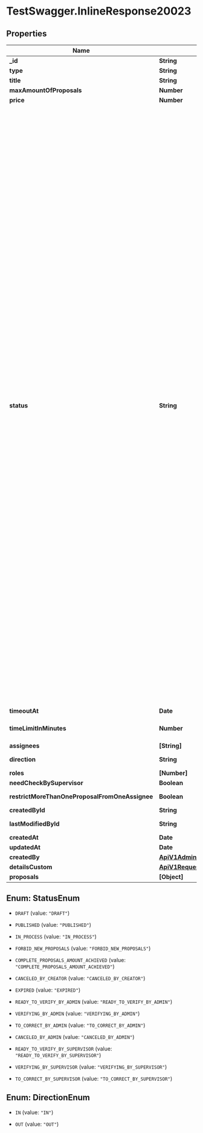 # TestSwagger.InlineResponse20023

## Properties

Name | Type | Description | Notes
------------ | ------------- | ------------- | -------------
**_id** | **String** | GUID заявки в базе данных. | 
**type** | **String** | Тип заявки. | 
**title** | **String** | Title заявки. | [optional] 
**maxAmountOfProposals** | **Number** | Количество предложений. | 
**price** | **Number** | Цена за каждое предложение. | 
**status** | **String** |  DRAFT - черновик, заявка создана, но не опубликована  PUBLISHED - заявка опубликована, изменять такую заявку можно! Для того чтобы не произошло неожиданных изменений при  установке этого статуса рассчитываем чек сумму на основе данных самой заявки и деталей при создании и каждом изменении. После этого при публикации предложения будем отправлять этот хеш. Если хеш был изменен то предложение не публикуется и  сервер отдает соответствующую ошибку. Так же из этого статуса можно перевести обратно в статус CREATED (черновик) IN_PROGRESS - по заявке уже есть хотябы одно предложение, изменять такую заявку нельзя, можно только закрыть или снять  с публикации, остановить прием предложений по этой заявке. После этого статуса можно закрыть заявку или она может быть  закрыта автоматически FORBID_NEW_PROPOSALS - снять с публикации, остановить прием предложений по этой заявке, этот статус разрешает закрыть  заявку или перевести ее обратно в статус PUBLISHED/IN_PROGRESS в зависимости от того есть ли по этой заявке уже предложения.  Так же после этого статуса можно закрыть заявку или она может быть автоматически закрыта. Финальные статусы, после них нельзя менять ни заявку ни статус: COMPLETE_PROPOSALS_AMOUNT_ACHIEVED - заявка закрылась автоматически при достижении кол-ва выполненных предложений CANCELED_BY_CREATOR - заявка закрыта пользователем EXPIRED - истек срок заявки, автоматически закрылась Технические статусы: VERIFYING_BY_ADMIN - проверяется адином, такая заявка не отображается в общей выдаче, этот статус выставляет сам админ TO_CORRECT_BY_ADMIN - статус выставляет админ после проверки заявки, после этого статуса можно выставить только статус  READY_TO_VERIFY_BY_ADMIN и эта заявка должна попасть обратно на проверку админу. Если админ проверил все и все ок, то он  выставляет статус CREATED. READY_TO_VERIFY_BY_ADMIN - статус устанавливается клиентом для того чтобы админ проверил изменения по заявке CANCELED_BY_ADMIN - закрыто админом  Статусы для проверки заявки у супервизера (пока вроде не нужно, но статусы можно создать): READY_TO_VERIFY_BY_SUPERVISOR - клиент отправляет заявку на проверку спервизеру, в этом статусе заявка не опубликована  на бирже и подавать предложения нельзя, изменять заявку так же нельзя. Заявки с таким статусом доступны всем супервизерам.  (пока этот функционал вроде не нужен) VERIFYING_BY_SUPERVISOR - в процессе проверки заявки супервизером, в этом статусе заявка не опубликована на бирже и  подавать предложения нельзя, изменять заявку так же нельзя (пока этот функционал вроде не нужен) TO_CORRECT_BY_SUPERVISOR - статус выставляет супервизор после проверки заявки, после этого статуса можно выставить только  статус READY_TO_VERIFY и эта заявка должна попасть обратно на проверку ТОМУ ЖЕ супервизеру что и проверял ее ранее.  (поле supervisorId). Если супервизор проверил все и все ок, то он выставляет статус PUBLISHED. (опять же пока можно заложить  статус но логику не реализовывать)  | 
**timeoutAt** | **Date** | Время закрытия заявки. | [optional] 
**timeLimitInMinutes** | **Number** | Время за которое должен отправить предложение после бронирования. В минутах. | [optional] 
**assignees** | **[String]** | Массив id пользователей. | [optional] 
**direction** | **String** | Направление заявки, исходящая или входящая. | 
**roles** | **[Number]** | Массив массив ролей. | [optional] 
**needCheckBySupervisor** | **Boolean** | Если требуется проверка супервайзером. | [optional] 
**restrictMoreThanOneProposalFromOneAssignee** | **Boolean** | Запретить фрилансеру повторное отправление предложений. | [optional] 
**createdById** | **String** | GUID клиента, который создал заявку. | [optional] 
**lastModifiedById** | **String** | GUID клиента, который обновил запрос на поиск товара. | [optional] 
**createdAt** | **Date** | Дата создания | [optional] 
**updatedAt** | **Date** | Дата изменения | [optional] 
**createdBy** | [**ApiV1AdminsGetProductsByStatusClient**](ApiV1AdminsGetProductsByStatusClient.md) |  | [optional] 
**detailsCustom** | [**ApiV1RequestsCustomDetailsCustom**](ApiV1RequestsCustomDetailsCustom.md) |  | [optional] 
**proposals** | **[Object]** |  | [optional] 



## Enum: StatusEnum


* `DRAFT` (value: `"DRAFT"`)

* `PUBLISHED` (value: `"PUBLISHED"`)

* `IN_PROCESS` (value: `"IN_PROCESS"`)

* `FORBID_NEW_PROPOSALS` (value: `"FORBID_NEW_PROPOSALS"`)

* `COMPLETE_PROPOSALS_AMOUNT_ACHIEVED` (value: `"COMPLETE_PROPOSALS_AMOUNT_ACHIEVED"`)

* `CANCELED_BY_CREATOR` (value: `"CANCELED_BY_CREATOR"`)

* `EXPIRED` (value: `"EXPIRED"`)

* `READY_TO_VERIFY_BY_ADMIN` (value: `"READY_TO_VERIFY_BY_ADMIN"`)

* `VERIFYING_BY_ADMIN` (value: `"VERIFYING_BY_ADMIN"`)

* `TO_CORRECT_BY_ADMIN` (value: `"TO_CORRECT_BY_ADMIN"`)

* `CANCELED_BY_ADMIN` (value: `"CANCELED_BY_ADMIN"`)

* `READY_TO_VERIFY_BY_SUPERVISOR` (value: `"READY_TO_VERIFY_BY_SUPERVISOR"`)

* `VERIFYING_BY_SUPERVISOR` (value: `"VERIFYING_BY_SUPERVISOR"`)

* `TO_CORRECT_BY_SUPERVISOR` (value: `"TO_CORRECT_BY_SUPERVISOR"`)





## Enum: DirectionEnum


* `IN` (value: `"IN"`)

* `OUT` (value: `"OUT"`)




